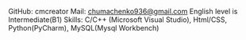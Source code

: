 GitHub: cmcreator
Mail: chumachenko936@gmail.com
English level is Intermediate(B1)
Skills: C/C++ (Microsoft Visual Studio), Html/CSS, Python(PyCharm), MySQL(Mysql Workbench)